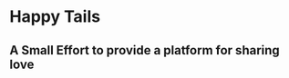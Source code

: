 <div align="center">
<img src="data:image/svg+xml;utf8,
<svg xmlns='http://www.w3.org/2000/svg' width='200' height='200'>
  <clipPath id='r'>
    <rect width='200' height='200' rx='20' ry='20'/>
  </clipPath>
  <image href='images/logo.png'/>
</svg>" />
  
</div>

# Happy Tails
## A Small Effort to provide a platform for sharing love
